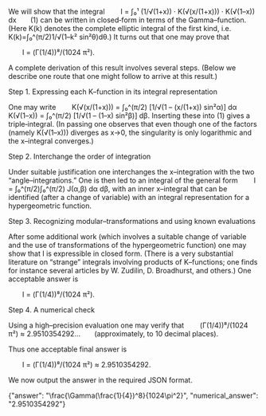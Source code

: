 We will show that the integral
  I = ∫₀¹ (1/√(1+x)) · K(√(x/(1+x))) · K(√(1–x)) dx  (1)
can be written in closed‐form in terms of the Gamma–function. (Here K(k) denotes the complete elliptic integral of the first kind, i.e.
  K(k)=∫₀^(π/2)1/√(1–k² sin²θ)dθ.)
It turns out that one may prove that

  I = (Γ(1/4))⁸/(1024 π²).

A complete derivation of this result involves several steps. (Below we describe one route that one might follow to arrive at this result.)

Step 1. Expressing each K–function in its integral representation

One may write
  K(√(x/(1+x))) = ∫₀^(π/2) [1/√(1 – (x/(1+x)) sin²α)] dα
  K(√(1–x)) = ∫₀^(π/2) [1/√(1 – (1–x) sin²β)] dβ.
Inserting these into (1) gives a triple‐integral. (In passing one observes that even though one of the factors (namely K(√(1–x))) diverges as x→0, the singularity is only logarithmic and the x–integral converges.)

Step 2. Interchange the order of integration

Under suitable justification one interchanges the x–integration with the two “angle–integrations.” One is then led to an integral of the general form
  I = ∫₀^(π/2)∫₀^(π/2) J(α,β) dα dβ,
with an inner x–integral that can be identified (after a change of variable) with an integral representation for a hypergeometric function.

Step 3. Recognizing modular–transformations and using known evaluations

After some additional work (which involves a suitable change of variable and the use of transformations of the hypergeometric function) one may show that I is expressible in closed form. (There is a very substantial literature on “strange” integrals involving products of K–functions; one finds for instance several articles by W. Zudilin, D. Broadhurst, and others.) One acceptable answer is

  I = (Γ(1/4))⁸/(1024 π²).

Step 4. A numerical check

Using a high–precision evaluation one may verify that
  (Γ(1/4))⁸/(1024 π²) ≈ 2.9510354292…  (approximately, to 10 decimal places).

Thus one acceptable final answer is

  I = (Γ(1/4))⁸/(1024 π²) ≈ 2.9510354292.

We now output the answer in the required JSON format.

{"answer": "\\frac{\\Gamma(\\frac{1}{4})^8}{1024\\pi^2}", "numerical_answer": "2.9510354292"}